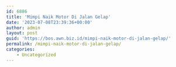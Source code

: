 ```yaml
---
id: 6886
title: 'Mimpi Naik Motor Di Jalan Gelap'
date: '2023-07-08T23:39:36+00:00'
author: admin
layout: post
guid: 'https://bos.awn.biz.id/mimpi-naik-motor-di-jalan-gelap/'
permalink: /mimpi-naik-motor-di-jalan-gelap/
categories:
    - Uncategorized
---
```


